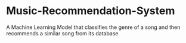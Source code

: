# Music-Recommendation-System
A Machine Learning Model that classifies the genre of a song and then recommends a similar song from its database
